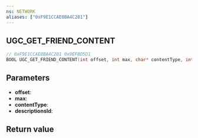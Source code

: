 ```yaml
---
ns: NETWORK
aliases: ["0xF9E1CCAE8BA4C281"]
---
```

## UGC_GET_FRIEND_CONTENT

```c
// 0xF9E1CCAE8BA4C281 0x9EFBD5D1
BOOL UGC_GET_FRIEND_CONTENT(int offset, int max, char* contentType, int* descriptionsId);
```

## Parameters
* **offset**: 
* **max**: 
* **contentType**: 
* **descriptionsId**: 

## Return value
